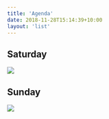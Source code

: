 ```yaml
---
title: 'Agenda'
date: 2018-11-28T15:14:39+10:00
layout: 'list'
---
```


## Saturday

<a href="/images/agenda1.png"><img src="/images/agenda1.png"></a>

## Sunday

<a href="/images/agenda2.png"><img src="/images/agenda2.png"></a>

